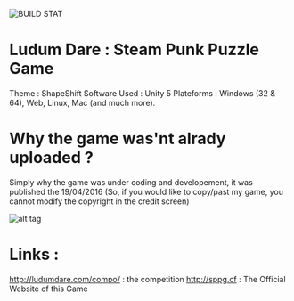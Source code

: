 ![BUILD STAT](http://178.33.218.5:8181/job/Ludum%20Dare%2035%20-%20Steam%20Punk%20Puzzle%20Game/badge/icon)
# Ludum Dare : Steam Punk Puzzle Game
Theme : ShapeShift
Software Used : Unity 5
Plateforms : Windows (32 & 64), Web, Linux, Mac (and much more).

# Why the game was'nt alrady uploaded ?
Simply why the game was under coding and developement, it was published the 19/04/2016 (So, if you would like to copy/past my game, you cannot modify the copyright in the credit screen)



![alt tag](http://ludumdare.com/compo/wp-content/themes/ludum/povimg/LDLogo2015.png)

# Links :
http://ludumdare.com/compo/ : the competition
http://sppg.cf : The Official Website of this Game
